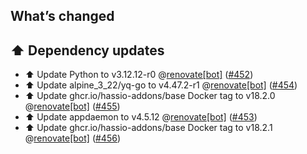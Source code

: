 ## What’s changed

## ⬆️ Dependency updates

- ⬆️ Update Python to v3.12.12-r0 @[renovate[bot]](https://github.com/apps/renovate) ([#452](https://github.com/hassio-addons/addon-appdaemon/pull/452))
- ⬆️ Update alpine_3_22/yq-go to v4.47.2-r1 @[renovate[bot]](https://github.com/apps/renovate) ([#454](https://github.com/hassio-addons/addon-appdaemon/pull/454))
- ⬆️ Update ghcr.io/hassio-addons/base Docker tag to v18.2.0 @[renovate[bot]](https://github.com/apps/renovate) ([#455](https://github.com/hassio-addons/addon-appdaemon/pull/455))
- ⬆️ Update appdaemon to v4.5.12 @[renovate[bot]](https://github.com/apps/renovate) ([#453](https://github.com/hassio-addons/addon-appdaemon/pull/453))
- ⬆️ Update ghcr.io/hassio-addons/base Docker tag to v18.2.1 @[renovate[bot]](https://github.com/apps/renovate) ([#456](https://github.com/hassio-addons/addon-appdaemon/pull/456))
